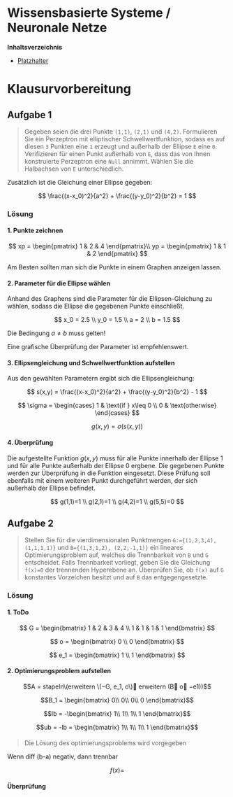 <!----------
title: "Wissensbasierte Systeme / Neuronale Netze"
date: "Semester 6"
keywords: [Neuronal, Netz, Wissensbasiert, DHGE, Semester 6]
header-includes:

  - \usepackage{enumitem}
  - \setlistdepth{20}
  - \renewlist{itemize}{itemize}{20}
  - \renewlist{enumerate}{enumerate}{20}
  - \setlist[itemize]{label=$\cdot$}
  - \setlist[itemize,1]{label=\textbullet}
  - \setlist[itemize,2]{label=--}
  - \setlist[itemize,3]{label=*}

---------->

Wissensbasierte Systeme / Neuronale Netze
===========================================

<!-- md2apkg ignore-card -->

<!-- START doctoc generated TOC please keep comment here to allow auto update -->
<!-- DON'T EDIT THIS SECTION, INSTEAD RE-RUN doctoc TO UPDATE -->
**Inhaltsverzeichnis**

- [Platzhalter](#platzhalter)

<!-- END doctoc generated TOC please keep comment here to allow auto update -->

<!--newpage-->

# Klausurvorbereitung

## Aufgabe 1

> Gegeben seien die drei Punkte `(1,1)`, `(2,1)` und `(4,2)`. Formulieren
> Sie ein Perzeptron mit elliptischer Schwellwertfunktion, sodass
> es auf diesen `3` Punkten eine `1` erzeugt und außerhalb der Ellipse `E`
> eine `0`. Verifizieren für einen Punkt außerhalb von `E`, dass das von
> Ihnen konstruierte Perzeptron eine `Null` annimmt. Wählen Sie die
> Halbachsen von `E` unterschiedlich.

Zusätzlich ist die Gleichung einer Ellipse gegeben:

$$
\frac{(x-x_0)^2}{a^2} + \frac{(y-y_0)^2}{b^2} = 1
$$

### Lösung

#### 1. Punkte zeichnen

$$
xp = \begin{pmatrix} 1 & 2 & 4 \end{pmatrix}\\
yp = \begin{pmatrix} 1 & 1 & 2 \end{pmatrix}
$$

Am Besten sollten man sich die Punkte in einem Graphen anzeigen lassen.

#### 2. Parameter für die Ellipse wählen

Anhand des Graphens sind die Parameter für die Ellipsen-Gleichung zu wählen, sodass die Ellipse die gegebenen Punkte einschließt.

$$
x_0 = 2.5 \\
y_0 = 1.5 \\
a = 2 \\
b = 1.5
$$

Die Bedingung $a \neq b$ muss gelten!

Eine grafische Überprüfung der Parameter ist empfehlenswert.

#### 3. Ellipsengleichung und Schwellwertfunktion aufstellen

Aus den gewählten Parametern ergibt sich die Ellipsengleichung:

$$
s(x,y) = \frac{(x-x_0)^2}{a^2} + \frac{(y-y_0)^2}{b^2} - 1
$$

$$
\sigma = \begin{cases} 1 & \text{if } x\leq 0 \\ 0 & \text{otherwise} \end{cases}
$$

$$
g(x,y)=\sigma(s(x,y))
$$

#### 4. Überprüfung

Die aufgestellte Funktion $g(x,y)$ muss für alle Punkte innerhalb der Ellipse 1 und für alle Punkte außerhalb der Ellipse 0 ergbene. Die gegebenen Punkte werden zur Überprüfung in die Funktion eingesetzt. Diese Prüfung soll ebenfalls mit einem weiteren Punkt durchgeführt werden, der sich außerhalb der Ellipse befindet.

$$
g(1,1)=1 \\
g(2,1)=1 \\
g(4,2)=1 \\
g(5,5)=0
$$

## Aufgabe 2

> Stellen Sie für die vierdimensionalen Punktmengen `G:={(1,2,3,4), (1,1,1,1)}`
> und `B={(1,3,1,2), (2,2,-1,1)}` ein lineares Optimierungsproblem auf,
> welches die Trennbarkeit von `B` und `G` entscheidet. Falls Trennbarkeit
> vorliegt, geben Sie die Gleichung `f(x)=0` der trennenden Hyperebene an.
> Überprüfen Sie, ob `f(x)` auf `G` konstantes Vorzeichen besitzt und auf `B`
> das entgegengesetzte.

### Lösung

#### 1. ToDo

$$
G = \begin{bmatrix} 1 & 2 & 3 & 4 \\ 1 & 1 & 1 & 1 \end{bmatrix}
$$

$$
o = \begin{bmatrix} 0 \\ 0 \end{bmatrix}
$$

$$
e_1 = \begin{bmatrix} 1 \\ 1 \end{bmatrix}
$$

#### 2. Optimierungsproblem aufstellen

$$A = stapeln\(erweitern \(−G, e_1, o\) erweitern (B o −e1))$$

$$B_1 = \begin{bmatrix}
  0\\
  0\\
  0\\
  0
\end{bmatrix}$$

$$lb = -\begin{bmatrix}
  1\\
  1\\
  1\\
  1
\end{bmatrix}$$

$$ub = -lb = \begin{bmatrix}
  1\\
  1\\
  1\\
  1
\end{bmatrix}$$

####

> Die Lösung des optimierungsproblems wird vorgegeben

Wenn diff (b-a) negativ, dann trennbar

$$
f(x)=
$$

#### Überprüfung

